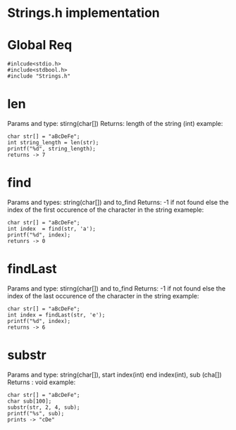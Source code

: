 # Strings.h implementation

# Global Req
```
#inlcude<stdio.h>
#include<stdbool.h>
#include "Strings.h"
```

# len
Params and type: stirng(char[])
Returns: length of the string (int)
example:
```
char str[] = "aBcDeFe";
int string_length = len(str);
printf("%d", string_length);
returns -> 7
```

# find
Params and types: string(char[]) and to_find
Returns: -1 if not found else the index of the first occurence of the character in the string
exameple:
```
char str[] = "aBcDeFe";
int index  = find(str, 'a');
printf("%d", index);
retunrs -> 0 
```

# findLast
Params and type: stirng(char[]) and to_find
Returns: -1 if not found else the index of the last occurence of the character in the string
example:
```
char str[] = "aBcDeFe";
int index = findLast(str, 'e');
printf("%d", index);
returns -> 6
```

# substr
Params and type: string(char[]), start index(int) end index(int), sub (cha[])
Returns : void
example:
```
char str[] = "aBcDeFe";
char sub[100];
substr(str, 2, 4, sub);
printf("%s", sub);
prints -> "cDe"
```
